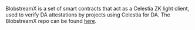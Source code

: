 BlobstreamX is a set of smart contracts that act as a Celestia ZK light client, used to verify DA attestations by projects using Celestia for DA. The BlobstreamX repo can be found [here](https://github.com/succinctlabs/blobstreamx/tree/main).
